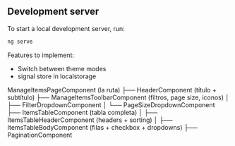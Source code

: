 

## Development server

To start a local development server, run:

```bash
ng serve
```

Features to implement:

- Switch between theme modes
- signal store in localstorage


ManageItemsPageComponent (la ruta)
├── HeaderComponent (título + subtítulo)
├── ManageItemsToolbarComponent (filtros, page size, iconos)
│   ├── FilterDropdownComponent
│   └── PageSizeDropdownComponent
├── ItemsTableComponent (tabla completa)
│   ├── ItemsTableHeaderComponent (headers + sorting)
│   ├── ItemsTableBodyComponent (filas + checkbox + dropdowns)
├── PaginationComponent
